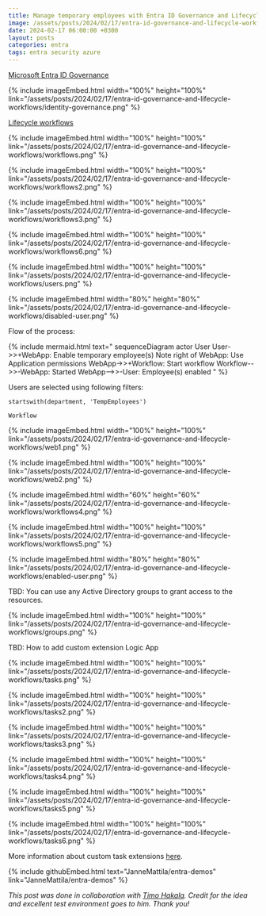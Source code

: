 ```yaml
---
title: Manage temporary employees with Entra ID Governance and Lifecycle workflows
image: /assets/posts/2024/02/17/entra-id-governance-and-lifecycle-workflows/workflows.png
date: 2024-02-17 06:00:00 +0300
layout: posts
categories: entra
tags: entra security azure
---
```


[Microsoft Entra ID Governance](https://learn.microsoft.com/en-us/entra/id-governance/identity-governance-overview)

{% include imageEmbed.html width="100%" height="100%" link="/assets/posts/2024/02/17/entra-id-governance-and-lifecycle-workflows/identity-governance.png" %}

[Lifecycle workflows](https://learn.microsoft.com/en-us/entra/id-governance/what-are-lifecycle-workflows)

{% include imageEmbed.html width="100%" height="100%" link="/assets/posts/2024/02/17/entra-id-governance-and-lifecycle-workflows/workflows.png" %}

{% include imageEmbed.html width="100%" height="100%" link="/assets/posts/2024/02/17/entra-id-governance-and-lifecycle-workflows/workflows2.png" %}

{% include imageEmbed.html width="100%" height="100%" link="/assets/posts/2024/02/17/entra-id-governance-and-lifecycle-workflows/workflows3.png" %}

{% include imageEmbed.html width="100%" height="100%" link="/assets/posts/2024/02/17/entra-id-governance-and-lifecycle-workflows/workflows6.png" %}

{% include imageEmbed.html width="100%" height="100%" link="/assets/posts/2024/02/17/entra-id-governance-and-lifecycle-workflows/users.png" %}

{% include imageEmbed.html width="80%" height="80%" link="/assets/posts/2024/02/17/entra-id-governance-and-lifecycle-workflows/disabled-user.png" %}

Flow of the process:

{% include mermaid.html text="
sequenceDiagram
    actor User
    User->>+WebApp: Enable temporary employee(s)
    Note right of WebApp: Use Application permissions
    WebApp->>+Workflow: Start workflow
    Workflow-->>-WebApp: Started
    WebApp-->>-User: Employee(s) enabled
" %}

Users are selected using following filters:

`startswith(department, 'TempEmployees')`

`Workflow`

{% include imageEmbed.html width="100%" height="100%" link="/assets/posts/2024/02/17/entra-id-governance-and-lifecycle-workflows/web1.png" %}

{% include imageEmbed.html width="100%" height="100%" link="/assets/posts/2024/02/17/entra-id-governance-and-lifecycle-workflows/web2.png" %}

{% include imageEmbed.html width="60%" height="60%" link="/assets/posts/2024/02/17/entra-id-governance-and-lifecycle-workflows/workflows4.png" %}

{% include imageEmbed.html width="100%" height="100%" link="/assets/posts/2024/02/17/entra-id-governance-and-lifecycle-workflows/workflows5.png" %}

{% include imageEmbed.html width="80%" height="80%" link="/assets/posts/2024/02/17/entra-id-governance-and-lifecycle-workflows/enabled-user.png" %}

TBD: You can use any Active Directory groups to grant access to the resources.

{% include imageEmbed.html width="100%" height="100%" link="/assets/posts/2024/02/17/entra-id-governance-and-lifecycle-workflows/groups.png" %}

TBD: How to add custom extension Logic App

{% include imageEmbed.html width="100%" height="100%" link="/assets/posts/2024/02/17/entra-id-governance-and-lifecycle-workflows/tasks.png" %}

{% include imageEmbed.html width="100%" height="100%" link="/assets/posts/2024/02/17/entra-id-governance-and-lifecycle-workflows/tasks2.png" %}


{% include imageEmbed.html width="100%" height="100%" link="/assets/posts/2024/02/17/entra-id-governance-and-lifecycle-workflows/tasks3.png" %}

{% include imageEmbed.html width="100%" height="100%" link="/assets/posts/2024/02/17/entra-id-governance-and-lifecycle-workflows/tasks4.png" %}

{% include imageEmbed.html width="100%" height="100%" link="/assets/posts/2024/02/17/entra-id-governance-and-lifecycle-workflows/tasks5.png" %}

{% include imageEmbed.html width="100%" height="100%" link="/assets/posts/2024/02/17/entra-id-governance-and-lifecycle-workflows/tasks6.png" %}

More information about custom task extensions [here](https://learn.microsoft.com/en-us/entra/id-governance/lifecycle-workflow-extensibility).

{% include githubEmbed.html text="JanneMattila/entra-demos" link="JanneMattila/entra-demos" %}

_This post was done in collaboration with [Timo Hakala](https://www.linkedin.com/in/timo-hakala-7398ab5/)._
_Credit for the idea and excellent test environment goes to him. Thank you!_
